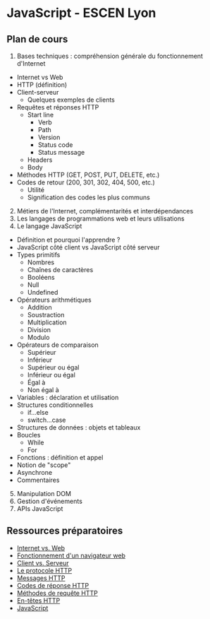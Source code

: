 # JavaScript - ESCEN Lyon

Plan de cours
-------------

1. Bases techniques : compréhension générale du fonctionnement d'Internet
  - Internet vs Web
  - HTTP (définition)
  - Client-serveur
    - Quelques exemples de clients
  - Requêtes et réponses HTTP
    - Start line
      - Verb
      - Path
      - Version
      - Status code
      - Status message
    - Headers
    - Body
  - Méthodes HTTP (GET, POST, PUT, DELETE, etc.)
  - Codes de retour (200, 301, 302, 404, 500, etc.)
    - Utilité
    - Signification des codes les plus communs
2. Métiers de l'Internet, complémentarités et interdépendances
3. Les langages de programmations web et leurs utilisations
4. Le langage JavaScript
  - Définition et pourquoi l'apprendre ?
  - JavaScript côté client vs JavaScript côté serveur
  - Types primitifs
    - Nombres
    - Chaînes de caractères
    - Booléens
    - Null
    - Undefined
  - Opérateurs arithmétiques
    - Addition
    - Soustraction
    - Multiplication
    - Division
    - Modulo
  - Opérateurs de comparaison
    - Supérieur
    - Inférieur
    - Supérieur ou égal
    - Inférieur ou égal
    - Égal à
    - Non égal à
  - Variables : déclaration et utilisation
  - Structures conditionnelles
    - if...else
    - switch...case
  - Structures de données : objets et tableaux
  - Boucles
    - While
    - For
  - Fonctions : définition et appel
  - Notion de "scope"
  - Asynchrone
  - Commentaires
5. Manipulation DOM
6. Gestion d'événements
7. APIs JavaScript

Ressources préparatoires
------------------------

- [Internet vs. Web](https://www.service-public.fr/particuliers/actualites/007052)
- [Fonctionnement d'un navigateur web](https://www.html5rocks.com/en/tutorials/internals/howbrowserswork/)
- [Client vs. Serveur](https://fr.wikipedia.org/wiki/Client-serveur)
- [Le protocole HTTP](https://developer.mozilla.org/en-US/docs/Web/HTTP/Overview)
- [Messages HTTP](https://developer.mozilla.org/en-US/docs/Web/HTTP/Messages)
- [Codes de réponse HTTP](https://developer.mozilla.org/en-US/docs/Web/HTTP/Status)
- [Méthodes de requête HTTP](https://developer.mozilla.org/en-US/docs/Web/HTTP/Methods)
- [En-têtes HTTP](https://developer.mozilla.org/en-US/docs/Web/HTTP/Headers)
- [JavaScript](https://developer.mozilla.org/fr/docs/Web/JavaScript)
